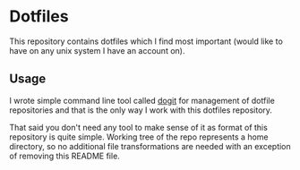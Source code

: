 # Dotfiles

This repository contains dotfiles which I find most important (would
like to have on any unix system I have an account on).

## Usage

I wrote simple command line tool called [dogit](https://github.com/marbu/dogit)
for management of dotfile repositories and that is the only way I work with
this dotfiles repository.

That said you don't need any tool to make sense of it as format of this
repository is quite simple. Working tree of the repo represents a home
directory, so no additional file transformations are needed with an exception
of removing this README file.
